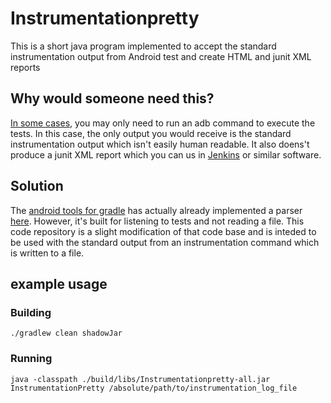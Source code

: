 # Instrumentationpretty
  This is a short java program implemented to accept the standard instrumentation output from Android test and create HTML and  junit XML reports

## Why would someone need this? 
  [In some cases](https://stackoverflow.com/q/50765454/8016330), you may only need to run an adb command to execute the tests. In this case, the only output you would receive is the standard instrumentation output which isn't easily human readable. It also doens't produce a junit XML report which you can us in [Jenkins](https://plugins.jenkins.io/test-results-analyzer) or similar software. 

## Solution
  The [android tools for gradle](https://android.googlesource.com/platform/tools/base/) has actually already implemented a parser [here](https://android.googlesource.com/platform/tools/base/+/android-5.1.1_r6/ddmlib/src/main/java/com/android/ddmlib/testrunner/InstrumentationResultParser.java). However, it's built for listening to tests and not reading a file. This code repository is a slight modification of that code base and is inteded to be used with the standard output from an instrumentation command which is written to a file.  

## example usage

### Building
 `./gradlew clean shadowJar`

### Running
 `java -classpath ./build/libs/Instrumentationpretty-all.jar InstrumentationPretty /absolute/path/to/instrumentation_log_file`



